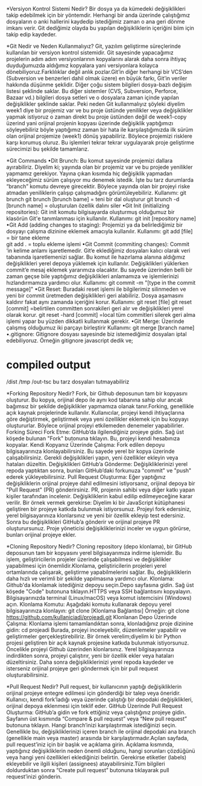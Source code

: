 *Versiyon Kontrol Sistemi Nedir? 
Bir dosya ya da kümedeki değişiklikleri takip edebilmek için bir yöntemdir. Herhangi bir anda üzerinde çalıştığımız dosyaların o anki hallerini kaydedip istediğimiz zaman o ana geri dönme imkanı verir. Git dediğimiz olayda bu yapılan değişikliklerin içeriğini biim için takip edip kaydeder.

*Git Nedir ve Neden Kullanmalıyız?
Git, yazılım geliştirme süreçlerinde kullanılan bir versiyon kontrol sistemidir. Git sayesinde yapacağımız projelerin adım adım versiyonlarının kopyalarını alarak daha sonra ihtiyaç duyduğumuzda aldığımız kopyalara yani versiyonlara kolayca dönebiliyoruz.Farklılıklar değil anlık pozlar.Git’in diğer herhangi bir VCS’den (Subversion ve benzerleri dahil olmak üzere) en büyük farkı, Git’in veriler hakkında düşünme şeklidir. Diğer çoğu sistem bilgileri dosya-bazlı değişim listesi şeklinde saklar. Bu diğer sistemler (CVS, Subversion, Perforce, Bazaar vd.) bilgileri dosya setleri ve o dosyalara zaman içinde yapılan değişiklikler şeklinde saklar. Peki neden Git kullanmalıyız şöyleki diyelim week1 diye bir projemiz var ve bu proje üstünde yenilikler veya değişiklikler yapmak istiyoruz o zaman direkt bu proje üstünden değil de week1-copy üzerind yani orijinal projenin kopyası üzerinde değişiklik yaptığımızı söyleyebiliriz böyle yaptığımız zaman bir hata ile karşılaştığımızda ilk sürüm olan orijinal projemize (week1) dönüş yapabiliriz. Böylece projemizi risklere karşı korumuş oluruz. Bu işlemleri tekrar tekrar uygulayarak proje geliştirme sürecimizi bu şekilde tamamlarız.

*Git Commands
•Dit Brunch: Bu komut sayesinde projemizi dallara ayırabiliriz. Diyelim ki; yayında olan bir projemiz var ve bu projede yenilikler yapmamız gerekiyor. Yayına çıkan kısımda hiç değişiklik yapmadan ekleyeceğimiz sürüm çalışıyor mu denemek istedik. İşte bu tarz durumlarda “branch” komutu devreye girecektir. Böylece yayında olan bir projeyi riske atmadan yeniliklerin çalışıp çalışmadığını görüntüleyebiliriz.
Kullanımı: git brunch git brunch [brunch bame]  = teni bir dal oluşturur
git brunch -d [brunch name]   = oluşturulan özellik dalını siler
•Git Init (initializing repositories): Git init komutu bilgisayarda oluşturmuş olduğumuz bir klasörün Git'e tanımlanması için kullanılır. Kullanımı: git init [repository name]
•Git Add (adding changes to staging): Projemizi ya da belirlediğimiz bir dosyayı çalışma dizinine eklemek amacıyla kullanılır. Kullanımı: git add [file]  = bir tane ekleme  
git add .  = toplu ekleme işlemi
•Git Commit (commiting changes): Commit ‘in kelime anlamı işaretlemedir. Git‘e eklediğimiz dosyaları kalıcı olarak veri tabanında işaretlemenizi sağlar. Bu komut ile hazırlama alanına aldığımız değişiklikleri yerel depoya yüklemek için kullanılır. Değişiklikleri yüklerken commit’e mesaj eklemek yararımıza olacaktır. Bu sayede üzerinden belli bir zaman geçse bile yaptığımız değişiklikleri anlamamıza ve işlemlerinizi hızlandırmamıza yardımcı olur. 
Kullanımı: git commit -m "[type in the commit message]"
•Git Reset: Buradaki reset işlemi ile bilgilerimiz silinmeden ve yeni bir commit üretmeden değişiklikleri geri alabiliriz. Dosya aşamasını kaldırır fakat aynı zamanda içeriğini korur.
Kullanımı: git reset [file] git reset [commit]  =belirtilen committen sonrakileri geri alır ve değişiklikleri yerel olarak korur. 
git reset -hard [commit]  =local tüm commitleri silerek geri alma işlemi yapar bu yüzden dikkatli kullanmak gerekir.
•Git Merge: Üzerinde çalışmış olduğumuz iki parçayı birleştirir 
Kullanımı: git merge [branch name]
 •.gitignore: Gitignore dosyası sayesinde biz istemediğimiz dosyaları iptal edebiliyoruz. 
 Örneğin gitignore javascript dedik ve;
 # compiled output
/dist
/tmp
/out-tsc       bu tarz dosyaları tutmayabiliriz     

*Forking Repository Nedir?
Fork, bir Github deposunun tam bir kopyasını oluşturur. Bu kopya, orijinal depo ile aynı kod tabanına sahip olur ancak bağımsız bir şekilde değişiklikler yapmamıza olanak tanır.Forking, genellikle açık kaynak projelerinde kullanılır. Kullanıcılar, projeyi kendi ihtiyaçlarına göre değiştirmek, geliştirmek veya yeni özellikler eklemek için bu kopyayı oluştururlar. Böylece orijinal projeyi etkilemeden denemeler yapabilirler.
Forking Süreci
Fork Etme:
GitHub’da ilgilendiğiniz projeye gidin.
Sağ üst köşede bulunan "Fork" butonuna tıklayın. Bu, projeyi kendi hesabınıza kopyalar.
Kendi Kopyanız Üzerinde Çalışma:
Fork edilen depoyu bilgisayarınıza klonlayabilirsiniz. Bu sayede yerel bir kopya üzerinde çalışabilirsiniz.
Gerekli değişiklikleri yapın, yeni özellikler ekleyin veya hataları düzeltin.
Değişiklikleri GitHub’a Gönderme:
Değişikliklerinizi yerel repoda yaptıktan sonra, bunları GitHub’daki forkunuza "commit" ve "push" ederek yükleyebilirsiniz.
Pull Request Oluşturma:
Eğer yaptığınız değişikliklerin orijinal projeye dahil edilmesini istiyorsanız, orijinal depoya bir "Pull Request" (PR) gönderirsiniz.
PR, projenin sahibi veya diğer katkı yapan kişiler tarafından incelenir. Değişikliklerin kabul edilip edilmeyeceğine karar verilir. Bir örnek vermek gerekirse: Diyelim ki bir JavaScript kütüphanesi geliştiren bir projeye katkıda bulunmak istiyorsunuz. Projeyi fork edersiniz, yerel bilgisayarınıza klonlarsınız ve yeni bir özellik ekleyip test edersiniz. Sonra bu değişiklikleri GitHub’a gönderir ve orijinal projeye PR oluşturursunuz. Proje yöneticisi değişikliklerinizi inceler ve uygun görürse, bunları orijinal projeye ekler.

*Cloning Repository Nedir?
Cloning repository (depo klonlama), bir GitHub deposunun tam bir kopyasını yerel bilgisayarımıza indirme işlemidir. Bu işlem, geliştiricilerin projeler üzerinde çalışabilmesi ve değişiklikler yapabilmesi için önemlidir.Klonlama, geliştiricilerin projeleri yerel ortamlarında çalışarak, geliştirme yapabilmelerini sağlar. Bu, değişikliklerin daha hızlı ve verimli bir şekilde yapılmasına yardımcı olur.
Klonlama:
Github'da klonlamak istediğiniz depoyu seçin.Depo sayfasına gidin.
Sağ üst köşede "Code" butonuna tıklayın.HTTPS veya SSH bağlantısını kopyalayın.
Bilgisayarınızda terminal (Linux/macOS) veya komut istemcisini (Windows) açın.
Klonlama Komutu:
Aşağıdaki komutu kullanarak depoyu yerel bilgisayarınıza klonlayın:
git clone [Klonlama Bağlantısı]
Örneğin:  git clone https://github.com/kullaniciadi/projeadi.git
Klonlanan Depo Üzerinde Çalışma:
Klonlama işlemi tamamlandıktan sonra, klonladığınız proje dizinine gidin:
cd projeadi
Burada, projeyi inceleyebilir, düzenlemeler yapabilir ve geliştirmeler gerçekleştirebiliriz.
Bir örnek verelim;diyelim ki bir Python projesi geliştiren bir açık kaynak projesine katkıda bulunmak istiyorsunuz. Öncelikle projeyi Github üzerinden klonlarsınız. Yerel bilgisayarınıza indirdikten sonra, projeyi çalıştırır, yeni bir özellik ekler veya hataları düzeltirsiniz. Daha sonra değişikliklerinizi yerel repoda kaydeder ve isterseniz orijinal projeye geri göndermek için bir pull request oluşturabilirsiniz.

*Pull Request Nedir?
Pull request, bir kullanıcının yaptığı değişikliklerin orijinal projeye entegre edilmesi için gönderdiği bir talep veya öneridir. Kullanıcı, kendi fork’ladığı veya üzerinde çalıştığı bir depodaki değişiklikleri, orijinal depoya eklenmesi için teklif eder.
GitHub Üzerinde Pull Request Oluşturma:
GitHub’a gidin ve fork ettiğiniz veya çalıştığınız projeye gidin.
Sayfanın üst kısmında “Compare & pull request” veya “New pull request” butonuna tıklayın.
Hangi branch’inizi karşılaştırmak istediğinizi seçin. Genellikle bu, değişikliklerinizi içeren branch ile orijinal depodaki ana branch (genellikle main veya master) arasında bir karşılaştırmadır.Açılan sayfada, pull request’iniz için bir başlık ve açıklama girin. Açıklama kısmında, yaptığınız değişikliklerin neden önemli olduğunu, hangi sorunları çözdüğünü veya hangi yeni özellikleri eklediğinizi belirtin.
Gerekirse etiketler (labels) ekleyebilir ve ilgili kişileri (assignees) atayabilirsiniz.Tüm bilgileri doldurduktan sonra “Create pull request” butonuna tıklayarak pull request’inizi gönderin.














